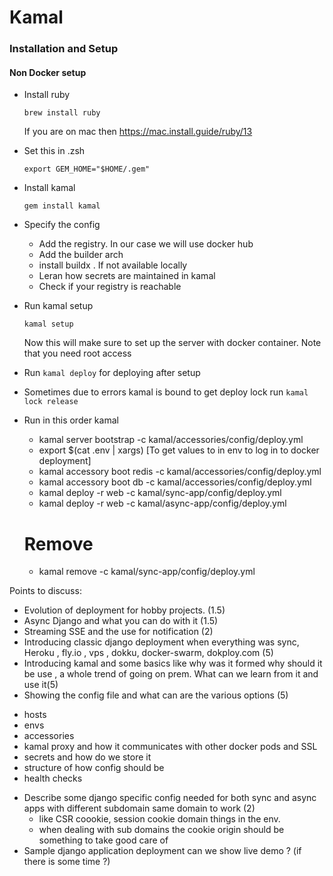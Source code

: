 # Kamal


### Installation and Setup

#### Non Docker setup
* Install ruby
    ```
    brew install ruby
    ```
    If you are on mac then https://mac.install.guide/ruby/13
* Set this in .zsh
    ```
    export GEM_HOME="$HOME/.gem"
    ```
* Install kamal
    ```
    gem install kamal
    ```
* Specify the config
    - Add the registry. In our case we will use docker hub
    - Add the builder arch
    - install buildx . If not available locally
    - Leran how secrets are maintained in kamal
    - Check if your registry is reachable

* Run kamal setup
    ```
    kamal setup
    ```
    Now this will make sure to set up the server with docker container. Note that you need root access
* Run `kamal deploy` for deploying after setup
* Sometimes due to errors kamal is bound to get deploy lock run `kamal lock release`


* Run in this order kamal
    - kamal server bootstrap  -c kamal/accessories/config/deploy.yml
    -  export $(cat .env | xargs) [To get values to in env to log in to docker deployment]
    - kamal accessory boot redis  -c kamal/accessories/config/deploy.yml
    - kamal accessory boot db  -c kamal/accessories/config/deploy.yml
    - kamal deploy -r web  -c kamal/sync-app/config/deploy.yml
    - kamal deploy -r web  -c kamal/async-app/config/deploy.yml
    # Remove
    - kamal remove -c kamal/sync-app/config/deploy.yml



Points to discuss:
* Evolution of deployment for hobby projects. (1.5)
* Async Django and what you can do with it (1.5)
* Streaming SSE and the use for notification (2)
* Introducing classic django deployment when everything was sync, Heroku , fly.io , vps , dokku, docker-swarm, dokploy.com (5)
* Introducing kamal and some basics like why was it formed why should it be use , a whole trend of going on prem. What can we learn from it and use it(5)
* Showing the config file and what can are the various options (5)
 - hosts
 - envs
 - accessories
 - kamal proxy and how it communicates with other docker pods and SSL
 - secrets and how do we store it
 - structure of how config should be
 - health checks
* Describe some django specific config needed for both sync and async apps with different subdomain same domain to work (2)
  - like CSR coookie, session cookie domain things in the env.
  - when dealing with sub domains the cookie origin should be something to take good care of
* Sample django application deployment can we show live demo ? (if there is some time ?)